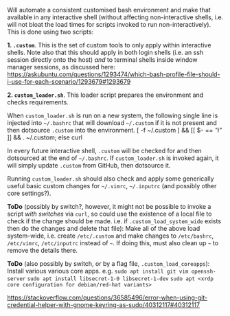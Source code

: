 Will automate a consistent customised bash environment and make that available in any interactive shell (without affecting non-interactive shells, i.e. will not bloat the load times for scripts invoked to run non-interactively). This is done using two scripts:

**1. `.custom`**. This is the set of custom tools to only apply within interactive shells. Note also that this should apply in both login shells (i.e. an ssh session directly onto the host) *and* to terminal shells inside window manager sessions, as discussed here: https://askubuntu.com/questions/1293474/which-bash-profile-file-should-i-use-for-each-scenario/1293679#1293679

**2. `custom_loader.sh`**. This loader script prepares the environment and checks requirements.

When `custom_loader.sh` is run on a new system, the following single line is injected into `~/.bashrc` that will download `~/.custom` if it is not present and then dotsource `.custom` into the environment.
[ -f ~/.custom ] && [[ $- == *"i"* ]] && . ~/.custom; else curl

In every future interactive shell, `.custom` will be checked for and then dotsourced at the end of `~/.bashrc`. If `custom_loader.sh` is invoked again, it will simply update `.custom` from GitHub, then dotsource it.

Running `custom_loader.sh` should also check and apply some generically useful basic custom changes for `~/.vimrc`, `~/.inputrc` (and possibly other core settings?).

**ToDo** (possibly by switch?, however, it might not be possible to invoke a script *with switches* via `curl`, so could use the existence of a local file to check if the change should be made. i.e. if `.custom_load_system_wide` exists then do the changes and delete that file): Make all of the above load system-wide, i.e. create `/etc/.custom` and make changes to `/etc/bashrc`, `/etc/vimrc`, `/etc/inputrc` instead of `~`. If doing this, must also clean up `~` to remove the details there.

**ToDo** (also possibly by switch, or by a flag file, `.custom_load_coreapps`): Install various various core apps. e.g.
`sudo apt install git vim openssh-server`
`sudo apt install libsecret-1-0 libsecret-1-dev`
`sudo apt <xrdp core configuration for debian/red-hat variants>`

https://stackoverflow.com/questions/36585496/error-when-using-git-credential-helper-with-gnome-keyring-as-sudo/40312117#40312117
